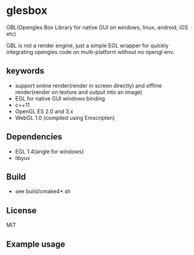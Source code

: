 glesbox
====

  GBL(Opengles Box Library for native GUI on windows, linux, android, iOS etc)
  
  GBL is not a render engine, just a simple EGL wrapper for quickly integrating opengles code on multi-platform without no opengl env.

## keywords
 - support online render(render in screen directly) and offline render(render on texture and output into an image)
 - EGL for native GUI windows binding
 - c++11
 - OpenGL ES 2.0 and 3.x
 - WebGL 1.0 (compiled using Emscripten)

## Dependencies
 - EGL 1.4(angle for windows)
 - libyuv

## Build
 - see build/cmake4*.sh

## License
  MIT

## Example usage
    

